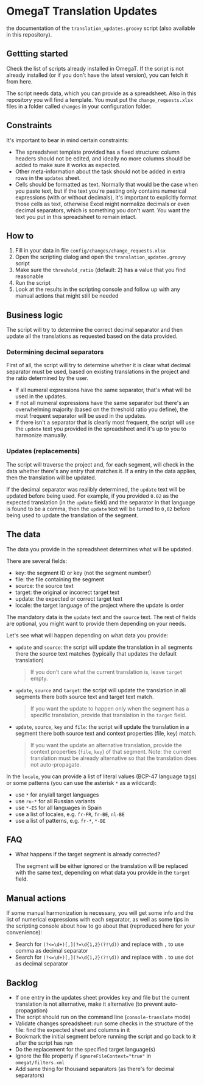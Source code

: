 # OmegaT Translation Updates

the documentation of the `translation_updates.groovy` script (also available in this repository).

## Gettting started

Check the list of scripts already installed in OmegaT. If the script is not already installed (or if you don't have the latest version), you can fetch it from here.

The script needs data, which you can provide as a spreadsheet. Also in this repository you will find a template. You must put the `change_requests.xlsx` files in a folder called `changes` in your configuration folder.

## Constraints

It's important to bear in mind certain constraints:

- The spreadsheet template provided has a fixed structure: column headers should not be edited, and ideally no more columns should be added to make sure it works as expected.
- Other meta-information about the task should not be added in extra rows in the `updates` sheet. 
- Cells should be formatted as text. Normally that would be the case when you paste text, but if the text you're pasting only contains numerical expressions (with or without decimals), it's important to explicitly format those cells as text, otherwise Excel might normalize decimals or even decimal separators, which is something you don't want. You want the text you put in this spreadsheet to remain intact.

## How to

1. Fill in your data in file `config/changes/change_requests.xlsx`
2. Open the scripting dialog and open the `translation_updates.groovy` script
3. Make sure the `threshold_ratio` (default: 2) has a value that you find reasonable
4. Run the script
5. Look at the results in the scripting console and follow up with any manual actions that might still be needed

## Business logic

The script will try to determine the correct decimal separator and then update all the translations as requested based on the data provided.

### Determining decimal separators

First of all, the script will try to determine whether it is clear what decimal separator must be used, based on existing translations in the project and the ratio determined by the user. 

- If all numeral expressions have the same separator, that's what will be used in the updates.
- If not all numeral expressions have the same separator but there's an overwhelming majority (based on the threshold ratio you define), the most frequent separator will be used in the updates.
- If there isn't a separator that is clearly most frequent, the script will use the `update` text you provided in the spreadsheet and it's up to you to harmonize manually. 

### Updates (replacements)

The script will traverse the project and, for each segment, will check in the data whether there's any entry that matches it. If a entry in the data applies, then the translation will be updated.

If the decimal separator was realibly determined, the `update` text will be updated before being used. For example, if you provided `0.02` as the expected translation (in the `update` field) and the separator in that language is found to be a comma, then the `update` text will be turned to `0,02` before being used to update the translation of the segment.

## The data

The data you provide in the spreadsheet determines what will be updated. 

There are several fields: 

- key: the segment ID or key (not the segment number!)
- file: the file containing the segment
- source: the source text
- target: the original or incorrect target text
- update: the expected or correct target text
- locale: the target language of the project where the update is order

The mandatory data is the `update` text and the `source` text. The rest of fields are optional, you might want to provide them depending on your needs.

Let's see what will happen depending on what data you provide: 

- `update` and `source`: the script will update the translation in all segments there the source text matches (typically that updates the default translation)
	> If you don't care what the current translation is, leave `target` empty.
- `update`, `source` and `target`: the script will update the translation in all segments there both source text and target text match. 
	> If you want the update to happen only when the segment has a specific translation, provide that translation in the `target` field.
- `update`, `source`, `key` and `file`: the script will update the translation in a segment there both source text and context properties (file, key) match.
	> If you want the update an alternative translation, provide the context properties (`file`, `key`) of that segment. Note: the current translation must be already alternative so that the translation does not auto-propagate.

In the `locale`, you can provide a list of literal values (BCP-47 language tags) or some patterns (you can use the asterisk `*` as a wildcard):

- use `*` for any/all target languages
- use `ru-*` for all Russian variants
- use `*-ES` for all languages in Spain
- use a list of locales, e.g. `fr-FR`, `fr-BE`, `nl-BE`
- use a list of patterns, e.g. `fr-*`, `*-BE`

## FAQ

- What happens if the target segment is already corrected?

	The segment will be either ignored or the translation will be replaced with the same text, depending on what data you provide in the `target` field.

## Manual actions

If some manual harmonization is necessary, you will get some info and the list of numerical expressions with each separator, as well as some tips in the scripting console about how to go about that (reproduced here for your convenience):

- Search for `(?<=\d+)[,](?=\d{1,2}(?!\d))` and replace with `,` to use comma as decimal separator
- Search for `(?<=\d+)[,](?=\d{1,2}(?!\d))` and replace with `.` to use dot as decimal separator

## Backlog

- If one entry in the updates sheet provides key and file but the current translation is not alternative, make it alternative (to prevent auto-propagation)
- The script should run on the command line (`console-translate` mode)
- Validate changes spreadsheet: run some checks in the structure of the file: find the expected sheet and columns in it
- Bookmark the initial segment before running the script and go back to it after the script has run
- Do the replacement for the specified target language(s)
- Ignore the file property if `ignoreFileContext="true"` in `omegat/filters.xml` 
- Add same thing for thousand separators (as there's for decimal separators)